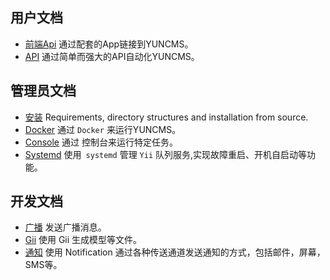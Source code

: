 ## 用户文档

- [前端Api](frontend/README.md) 通过配套的App链接到YUNCMS。
- [API](api/README.md) 通过简单而强大的API自动化YUNCMS。

## 管理员文档

- [安装](install/README.md) Requirements, directory structures and installation from source.
- [Docker](docker/README.md) 通过 `Docker` 来运行YUNCMS。
- [Console](console.md) 通过 控制台来运行特定任务。
- [Systemd](systemd.md) 使用` systemd` 管理 `Yii` 队列服务,实现故障重启、开机自启动等功能。

## 开发文档

- [广播](tutorial-broadcast.md) 发送广播消息。
- [Gii](tutorial-gii.md) 使用 Gii 生成模型等文件。
- [通知](tutorial-notification.md) 使用 Notification 通过各种传送通道发送通知的方式，包括邮件，屏幕，SMS等。

